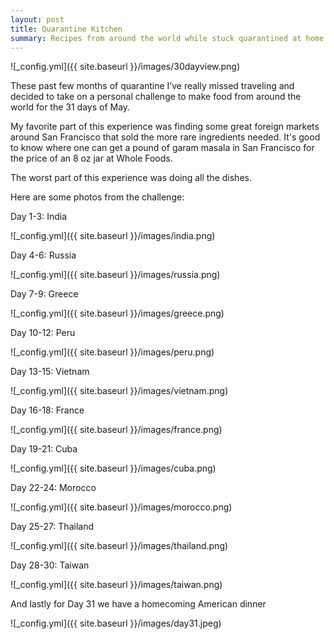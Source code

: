 ```yaml
---
layout: post
title: Quarantine Kitchen
summary: Recipes from around the world while stuck quarantined at home 
---
```


![_config.yml]({{ site.baseurl }}/images/30dayview.png)

These past few months of quarantine I’ve really missed traveling and decided to take on a personal challenge to make food from around the world for the 31 days of May. 

My favorite part of this experience was finding some great foreign markets around San Francisco that sold the more rare ingredients needed. It's good to know where one can get a pound of garam masala in San Francisco for the price of an 8 oz jar at Whole Foods.

The worst part of this experience was doing all the dishes.

Here are some photos from the challenge:

Day 1-3: India 

![_config.yml]({{ site.baseurl }}/images/india.png)

Day 4-6: Russia

![_config.yml]({{ site.baseurl }}/images/russia.png)

Day 7-9: Greece

![_config.yml]({{ site.baseurl }}/images/greece.png)

Day 10-12: Peru

![_config.yml]({{ site.baseurl }}/images/peru.png)

Day 13-15: Vietnam

![_config.yml]({{ site.baseurl }}/images/vietnam.png)

Day 16-18: France

![_config.yml]({{ site.baseurl }}/images/france.png)

Day 19-21: Cuba

![_config.yml]({{ site.baseurl }}/images/cuba.png)

Day 22-24: Morocco

![_config.yml]({{ site.baseurl }}/images/morocco.png)

Day 25-27: Thailand

![_config.yml]({{ site.baseurl }}/images/thailand.png)

Day 28-30: Taiwan

![_config.yml]({{ site.baseurl }}/images/taiwan.png)

And lastly for Day 31 we have a homecoming American dinner

![_config.yml]({{ site.baseurl }}/images/day31.jpeg)
